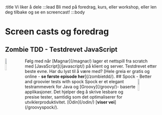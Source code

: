 :title Vi liker å dele
:::lead
Bli med på foredrag, kurs, eller workshop, eller len deg tilbake og se en screencast!
:::body
# Screen casts og foredrag
## Zombie TDD - Testdrevet JavaScript
<img style="width: 10%; float: left; margin-right: 15px;" src="/illustrations/side-projects/zombietdd.jpg">
Følg med når [Magnar](/magnar/) lager et nettspill fra scratch med
[JavaScript](/javascript/) på klient og server. Testdrevet etter beste evne. Har
du lyst til å være med?
[Hele greia er gratis og online - <strong>se første episode her</strong>](/zombietdd/).
## Spock - Better and groovier tests with spock
<img style="width: 10%; float: right; margin-right: 15px;" src="/thumbs/presentations/spock.jpg">
Spock er et elegant testrammeverk for Java og [Groovy](/groovy/)- baserte
applikasjoner. Det hjelper deg å skrive lesbare og presise tester, samtidig som
det optimaliserer for utviklerproduktivitet. [Odin](/odin/) [<strong>viser vei</strong>](/groovyspock/).
